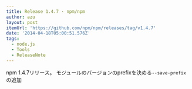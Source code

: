 ```yaml
---
title: Release 1.4.7 · npm/npm
author: azu
layout: post
itemUrl: 'https://github.com/npm/npm/releases/tag/v1.4.7'
date: '2014-04-18T05:00:51.576Z'
tags:
  - node.js
  - Tools
  - ReleaseNote
---
```

npm 1.4.7リリース。
モジュールのバージョンのprefixを決める`--save-prefix` の追加
